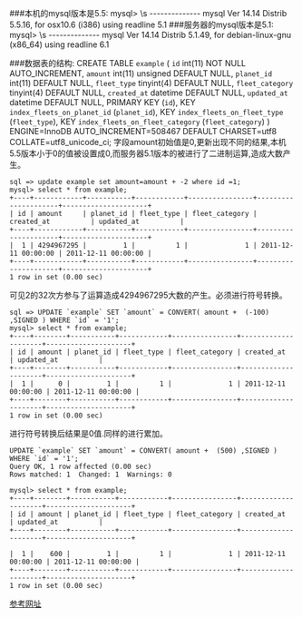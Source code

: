 ###本机的mysql版本是5.5:
	mysql> \s
	--------------
	mysql  Ver 14.14 Distrib 5.5.16, for osx10.6 (i386) using readline 5.1
###服务器的mysql版本是5.1:
	mysql> \s
	--------------
	mysql  Ver 14.14 Distrib 5.1.49, for debian-linux-gnu (x86_64) using readline 6.1

###数据表的结构:
	CREATE TABLE `example` (
	 `id` int(11) NOT NULL AUTO_INCREMENT,
	 `amount` int(11) unsigned DEFAULT NULL,
	 `planet_id` int(11) DEFAULT NULL,
	 `fleet_type` tinyint(4) DEFAULT NULL,
	 `fleet_category` tinyint(4) DEFAULT NULL,
	 `created_at` datetime DEFAULT NULL,
	 `updated_at` datetime DEFAULT NULL,
	 PRIMARY KEY (`id`),
	 KEY `index_fleets_on_planet_id` (`planet_id`),
	 KEY `index_fleets_on_fleet_type` (`fleet_type`),
	 KEY `index_fleets_on_fleet_category` (`fleet_category`)
	) ENGINE=InnoDB AUTO_INCREMENT=508467 DEFAULT CHARSET=utf8 COLLATE=utf8_unicode_ci;
字段amount初始值是0,更新出现不同的结果,本机5.5版本小于0的值被设置成0,而服务器5.1版本的被进行了二进制运算,造成大数产生。
```
sql => update example set amount=amount + -2 where id =1;
mysql> select * from example;
+----+------------+-----------+------------+----------------+---------------------+---------------------+
| id | amount     | planet_id | fleet_type | fleet_category | created_at          | updated_at          |
+----+------------+-----------+------------+----------------+---------------------+---------------------+
|  1 | 4294967295 |         1 |          1 |              1 | 2011-12-11 00:00:00 | 2011-12-11 00:00:00 |
+----+------------+-----------+------------+----------------+---------------------+---------------------+
1 row in set (0.00 sec)
```

可见2的32次方参与了运算造成4294967295大数的产生。必须进行符号转换。
```
sql => UPDATE `example` SET `amount` = CONVERT( amount +  (-100) ,SIGNED ) WHERE `id` = '1';
mysql> select * from example;
+----+--------+-----------+------------+----------------+---------------------+---------------------+
| id | amount | planet_id | fleet_type | fleet_category | created_at          | updated_at          |
+----+--------+-----------+------------+----------------+---------------------+---------------------+
|  1 |      0 |         1 |          1 |              1 | 2011-12-11 00:00:00 | 2011-12-11 00:00:00 |
+----+--------+-----------+------------+----------------+---------------------+---------------------+
1 row in set (0.00 sec)
```

进行符号转换后结果是0值.同样的进行累加。
```
UPDATE `example` SET `amount` = CONVERT( amount +  (500) ,SIGNED ) WHERE `id` = '1';
Query OK, 1 row affected (0.00 sec)
Rows matched: 1  Changed: 1  Warnings: 0

mysql> select * from example;
+----+--------+-----------+------------+----------------+---------------------+---------------------+
| id | amount | planet_id | fleet_type | fleet_category | created_at          | updated_at          |
+----+--------+-----------+------------+----------------+---------------------+---------------------+

|  1 |    600 |         1 |          1 |              1 | 2011-12-11 00:00:00 | 2011-12-11 00:00:00 |
+----+--------+-----------+------------+----------------+---------------------+---------------------+
1 row in set (0.00 sec)
```

[参考网址](http://hi.baidu.com/akshiak/blog/item/7c1e468bb3fd411fc9fc7a6f.html)

